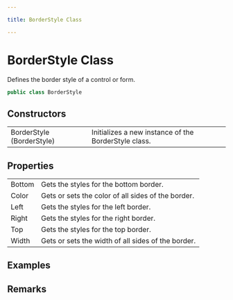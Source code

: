 ```yaml
---

title: BorderStyle Class

---
```


# BorderStyle Class

Defines the border style of a control or form.

```csharp
public class BorderStyle 
```

## Constructors

<table>
<tr><td>BorderStyle (BorderStyle)</td><td>Initializes a new instance of the BorderStyle class.</td></tr>
</table>

## Properties

<table>
<tr><td>Bottom</td><td>Gets the styles for the bottom border.</td></tr>
<tr><td>Color</td><td>Gets or sets the color of all sides of the border.</td></tr>
<tr><td>Left</td><td>Gets the styles for the left border.</td></tr>
<tr><td>Right</td><td>Gets the styles for the right border.</td></tr>
<tr><td>Top</td><td>Gets the styles for the top border.</td></tr>
<tr><td>Width</td><td>Gets or sets the width of all sides of the border.</td></tr>
</table>

<!-- Only change content below this line, anything above this line will be lost when regenerated. -->

## Examples

## Remarks

